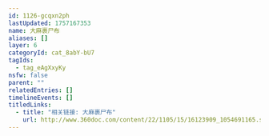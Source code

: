 ```yaml
---
id: 1126-gcqxn2ph
lastUpdated: 1757167353
name: 大麻裹尸布
aliases: []
layer: 6
categoryId: cat_8abY-bU7
tagIds:
  - tag_eAgXxyKy
nsfw: false
parent: ""
relatedEntries: []
timelineEvents: []
titledLinks:
  - title: "相关链接: 大麻裹尸布"
    url: http://www.360doc.com/content/22/1105/15/16123909_1054691165.shtml
---
```



